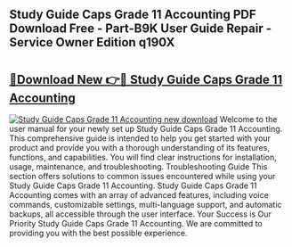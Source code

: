 ## Study Guide Caps Grade 11 Accounting PDF Download Free - Part-B9K User Guide Repair - Service Owner Edition q190X

# <h2><a href="http://bc47429.oget.top/?id=Study+Guide+Caps+Grade+11+Accounting">🔗Download New 👉🔴 Study Guide Caps Grade 11 Accounting</a></h2>

[![Study Guide Caps Grade 11 Accounting new download](https://i.imgur.com/5g1atiW.png)](http://bc47429.oget.top/?id=Study+Guide+Caps+Grade+11+Accounting)
Welcome to the user manual for your newly set up Study Guide Caps Grade 11 Accounting. This comprehensive guide is intended to help you get started with your product and provide you with a thorough understanding of its features, functions, and capabilities. You will find clear instructions for installation, usage, maintenance, and troubleshooting. Troubleshooting Guide This section offers solutions to common issues encountered while using your Study Guide Caps Grade 11 Accounting. Study Guide Caps Grade 11 Accounting comes with an array of advanced features, including voice commands, customizable settings, multi-language support, and automatic backups, all accessible through the user interface. Your Success is Our Priority Study Guide Caps Grade 11 Accounting. We are committed to providing you with the best possible experience.
